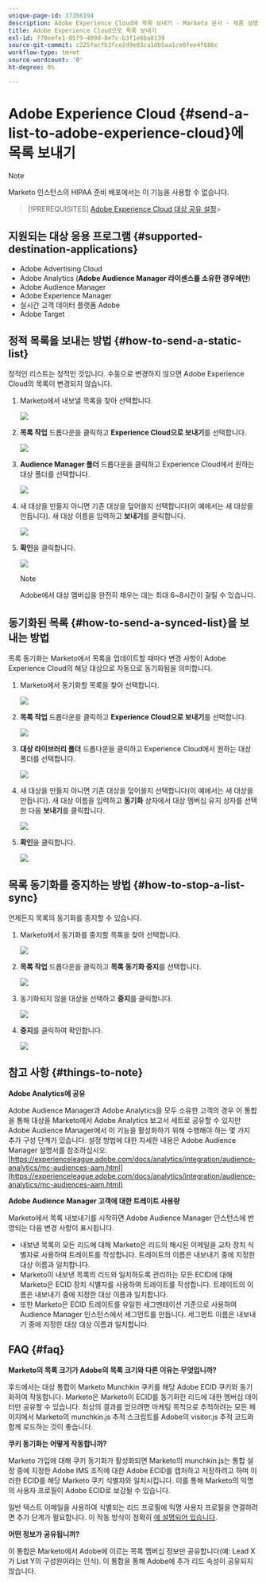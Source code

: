 ```yaml
---
unique-page-id: 37356194
description: Adobe Experience Cloud에 목록 보내기 - Marketo 문서 - 제품 설명서
title: Adobe Experience Cloud으로 목록 보내기
exl-id: 770eefe1-05f9-409d-8e7c-b3f1e6ba8139
source-git-commit: c225facfb3fce2d9e03ca1db5aa1ce0fee4f686c
workflow-type: tm+mt
source-wordcount: '0'
ht-degree: 0%

---
```


# Adobe Experience Cloud {#send-a-list-to-adobe-experience-cloud}에 목록 보내기

>[!NOTE]
>
>Marketo 인스턴스의 HIPAA 준비 배포에서는 이 기능을 사용할 수 없습니다.

>[!PREREQUISITES]
[Adobe Experience Cloud 대상 공유 설정](/help/marketo/product-docs/core-marketo-concepts/miscellaneous/set-up-adobe-experience-cloud-audience-sharing.md)>
>

## 지원되는 대상 응용 프로그램 {#supported-destination-applications}

* Adobe Advertising Cloud
* Adobe Analytics (**Adobe Audience Manager 라이센스를 소유한 경우에만**)
* Adobe Audience Manager
* Adobe Experience Manager
* 실시간 고객 데이터 플랫폼 Adobe
* Adobe Target

## 정적 목록을 보내는 방법 {#how-to-send-a-static-list}

정적인 리스트는 정적인 것입니다. 수동으로 변경하지 않으면 Adobe Experience Cloud의 목록이 변경되지 않습니다.

1. Marketo에서 내보낼 목록을 찾아 선택합니다.

   ![](assets/send-a-list-to-adobe-experience-cloud-1.png)

1. **목록 작업** 드롭다운을 클릭하고 **Experience Cloud으로 보내기**&#x200B;를 선택합니다.

   ![](assets/send-a-list-to-adobe-experience-cloud-2.png)

1. **Audience Manager 폴더** 드롭다운을 클릭하고 Experience Cloud에서 원하는 대상 폴더를 선택합니다.

   ![](assets/send-a-list-to-adobe-experience-cloud-3.png)

1. 새 대상을 만들지 아니면 기존 대상을 덮어쓸지 선택합니다(이 예에서는 새 대상을 만듭니다). 새 대상 이름을 입력하고 **보내기**&#x200B;를 클릭합니다.

   ![](assets/send-a-list-to-adobe-experience-cloud-4.png)

1. **확인**&#x200B;을 클릭합니다.

   ![](assets/send-a-list-to-adobe-experience-cloud-5.png)

   >[!NOTE]
   Adobe에서 대상 멤버십을 완전히 채우는 데는 최대 6~8시간이 걸릴 수 있습니다.

## 동기화된 목록 {#how-to-send-a-synced-list}을 보내는 방법

목록 동기화는 Marketo에서 목록을 업데이트할 때마다 변경 사항이 Adobe Experience Cloud의 해당 대상으로 자동으로 동기화됨을 의미합니다.

1. Marketo에서 동기화할 목록을 찾아 선택합니다.

   ![](assets/send-a-list-to-adobe-experience-cloud-6.png)

1. **목록 작업** 드롭다운을 클릭하고 **Experience Cloud으로 보내기**&#x200B;를 선택합니다.

   ![](assets/send-a-list-to-adobe-experience-cloud-7.png)

1. **대상 라이브러리 폴더** 드롭다운을 클릭하고 Experience Cloud에서 원하는 대상 폴더를 선택합니다.

   ![](assets/send-a-list-to-adobe-experience-cloud-8.png)

1. 새 대상을 만들지 아니면 기존 대상을 덮어쓸지 선택합니다(이 예에서는 새 대상을 만듭니다). 새 대상 이름을 입력하고 **동기화** 상자에서 대상 멤버십 유지 상자를 선택한 다음 **보내기**&#x200B;를 클릭합니다.

   ![](assets/send-a-list-to-adobe-experience-cloud-9.png)

1. **확인**&#x200B;을 클릭합니다.

   ![](assets/send-a-list-to-adobe-experience-cloud-10.png)

## 목록 동기화를 중지하는 방법 {#how-to-stop-a-list-sync}

언제든지 목록의 동기화를 중지할 수 있습니다.

1. Marketo에서 동기화를 중지할 목록을 찾아 선택합니다.

   ![](assets/send-a-list-to-adobe-experience-cloud-11.png)

1. **목록 작업** 드롭다운을 클릭하고 **목록 동기화 중지**&#x200B;를 선택합니다.

   ![](assets/send-a-list-to-adobe-experience-cloud-12.png)

1. 동기화되지 않을 대상을 선택하고 **중지**&#x200B;를 클릭합니다.

   ![](assets/send-a-list-to-adobe-experience-cloud-13.png)

1. **중지**&#x200B;를 클릭하여 확인합니다.

   ![](assets/send-a-list-to-adobe-experience-cloud-14.png)

## 참고 사항 {#things-to-note}

**Adobe Analytics에 공유**

Adobe Audience Manager과 Adobe Analytics을 모두 소유한 고객의 경우 이 통합을 통해 대상을 Marketo에서 Adobe Analytics 보고서 세트로 공유할 수 있지만 Adobe Audience Manager에서 이 기능을 활성화하기 위해 수행해야 하는 몇 가지 추가 구성 단계가 있습니다. 설정 방법에 대한 자세한 내용은 Adobe Audience Manager 설명서를 참조하십시오.[https://experienceleague.adobe.com/docs/analytics/integration/audience-analytics/mc-audiences-aam.html](https://experienceleague.adobe.com/docs/analytics/integration/audience-analytics/mc-audiences-aam.html)

**Adobe Audience Manager 고객에 대한 트레이트 사용량**

Marketo에서 목록 내보내기를 시작하면 Adobe Audience Manager 인스턴스에 반영되는 다음 변경 사항이 표시됩니다.

* 내보낸 목록의 모든 리드에 대해 Marketo은 리드의 해시된 이메일을 교차 장치 식별자로 사용하여 트레이트를 작성합니다. 트레이트의 이름은 내보내기 중에 지정한 대상 이름과 일치합니다.
* Marketo이 내보낸 목록의 리드와 일치하도록 관리하는 모든 ECID에 대해 Marketo은 ECID 장치 식별자를 사용하여 트레이트를 작성합니다. 트레이트의 이름은 내보내기 중에 지정한 대상 이름과 일치합니다.
* 또한 Marketo은 ECID 트레이트를 유일한 세그멘테이션 기준으로 사용하여 Audience Manager 인스턴스에서 세그먼트를 만듭니다. 세그먼트 이름은 내보내기 중에 지정한 대상 대상 이름과 일치합니다.

## FAQ {#faq}

**Marketo의 목록 크기가 Adobe의 목록 크기와 다른 이유는 무엇입니까?**

후드에서는 대상 통합이 Marketo Munchkin 쿠키를 해당 Adobe ECID 쿠키와 동기화하여 작동합니다. Marketo은 Marketo이 ECID를 동기화한 리드에 대한 멤버십 데이터만 공유할 수 있습니다. 최상의 결과를 얻으려면 마케팅 목적으로 추적하려는 모든 페이지에서 Marketo의 munchkin.js 추적 스크립트를 Adobe의 visitor.js 추적 코드와 함께 로드하는 것이 좋습니다.

**쿠키 동기화는 어떻게 작동합니까?**

Marketo 가입에 대해 쿠키 동기화가 활성화되면 Marketo의 munchkin.js는 통합 설정 중에 지정한 Adobe IMS 조직에 대한 Adobe ECID를 캡처하고 저장하려고 하며 이러한 ECID를 해당 Marketo 쿠키 식별자와 일치시킵니다. 이를 통해 Marketo의 익명의 사용자 프로필이 Adobe ECID로 보강될 수 있습니다.

일반 텍스트 이메일을 사용하여 식별되는 리드 프로필에 익명 사용자 프로필을 연결하려면 추가 단계가 필요합니다. 이 작동 방식이 정확히 [에 설명되어 있습니다](/help/marketo/product-docs/reporting/basic-reporting/report-activity/tracking-anonymous-activity-and-people.md).

**어떤 정보가 공유됩니까?**

이 통합은 Marketo에서 Adobe에 이르는 목록 멤버십 정보만 공유합니다(예: Lead X가 List Y의 구성원이라는 인식). 이 통합을 통해 Adobe에 추가 리드 속성이 공유되지 않습니다.
